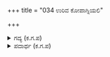 +++
title = "034 ಉರಿವ ಕೋಪಾಗ್ನಿಯಲಿ"

+++

<details><summary>ಗದ್ಯ (ಕ.ಗ.ಪ) </summary>

34. “ಉರಿಯುವ ಕೋಪಾಗ್ನಿಯಲ್ಲಿ, ಕರ್ಣನ ತಲೆಯ ಭಾಂಡದಲ್ಲಿ, ದುಶ್ಶಾಸನನ ನೊರೆ ರಕ್ತದಲ್ಲಿ, ಇವನ ಅಣ್ಣನ ಕೊಬ್ಬನ್ನು   
ಕೊಯ್‍ಕೊಯ್ದು ಹಾಕಿ, ದುಷ್ಟ ಶಕುನಿಯ ಯಕೃತ್ತನ್ನು ಅದರೊಡನೆ ಬೆರಸಿ ಕುದಿಸಿ ಮಹೋಗ್ರಭೂತಗಳ ಗುಂಪಿಗೆ ಉಣ್ಣಲು   
ಬಡಿಸುತ್ತೇನೆ !” ಸತಿ, ಕೇಳು
</details>

<details><summary>ಪದಾರ್ಥ (ಕ.ಗ.ಪ) </summary>

-
</details>
